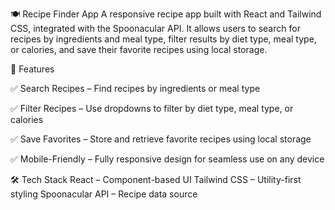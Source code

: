 🍽 Recipe Finder App
A responsive recipe app built with React and Tailwind CSS, integrated with the Spoonacular API. It allows users to search for recipes by ingredients and meal type, filter results by diet type, meal type, or calories, and save their favorite recipes using local storage.

🚀 Features

✅ Search Recipes – Find recipes by ingredients or meal type

✅ Filter Recipes – Use dropdowns to filter by diet type, meal type, or calories

✅ Save Favorites – Store and retrieve favorite recipes using local storage

✅ Mobile-Friendly – Fully responsive design for seamless use on any device

🛠 Tech Stack
React – Component-based UI
Tailwind CSS – Utility-first styling
Spoonacular API – Recipe data source
